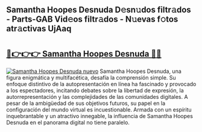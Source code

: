 ## Samantha Hoopes Desnuda D𝚎sn𝚞dos filtr𝚊dos - Parts-GAB Vid𝚎os filtr𝚊dos - N𝚞evas f𝚘tos atr𝚊ctivas UjAaq

# <h2><a href="http://mb1ubi.tromn.icu/?c=Samantha+Hoopes+Desnuda">🔗👉👉👉 Samantha Hoopes Desnuda 🔗🔗</a></h2>

[![Samantha Hoopes Desnuda nuevo](https://i.imgur.com/pEAQMta.gif)](http://mb1ubi.tromn.icu/?c=Samantha+Hoopes+Desnuda)
Samantha Hoopes Desnuda, una figura enigmática y multifacética, desafía la comprensión simple. Su enfoque distintivo de la autopresentación en línea ha fascinado y provocado a los espectadores, incitando debates sobre la libertad de expresión, la autorrepresentación y las complejidades de las comunidades digitales. A pesar de la ambigüedad de sus objetivos futuros, su papel en la configuración del mundo virtual es incuestionable. Armada con un espíritu inquebrantable y un atractivo innegable, la influencia de Samantha Hoopes Desnuda en el panorama digital no tiene paralelo.
